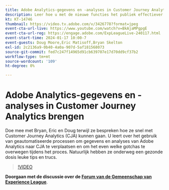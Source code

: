 ```yaml
---
title: Adobe Analytics-gegevens en -analyses in Customer Journey Analytics brengen
description: Leer hoe u met de nieuwe functies het publiek effectiever en efficiënter kunt activeren voor een ongekende personalisatie.
kt: KT-14746
thumbnail: https://video.tv.adobe.com/v/3426778?format=jpeg
event-cta-url-live: https://www.youtube.com/watch?v=BkAjaMPgpgE
event-cta-url-reg: https://engage.adobe.com/ExpLeagueLive-240117.html
event-start-time: 2024-01-17 10:00-7
event-guests: Doug Moore,Eric Matisoff,Bryan Skelton
exl-id: 2c2136a9-0b40-4a0a-907d-5af181568073
source-git-commit: fed7c247f14965d91cb639707e17d70dd9cf37b2
workflow-type: tm+mt
source-wordcount: '109'
ht-degree: 0%

---
```


# Adobe Analytics-gegevens en -analyses in Customer Journey Analytics brengen

Doe mee met Bryan, Eric en Doug terwijl ze bespreken hoe ze snel met Customer Journey Analytics (CJA) kunnen gaan. U leert over het gebruik van geautomatiseerde processen om gegevens en analyses van Adobe Analytics naar CJA te verplaatsen en om het even welke gotchas te overwegen tijdens het proces. Natuurlijk hebben ze onderweg een gezonde dosis leuke tips en trucs.

>[!VIDEO](https://video.tv.adobe.com/v/3426778/?quality=12&learn=on)

**Doorgaan met de discussie over de [Forum van de Gemeenschap van Experience League](https://experienceleaguecommunities.adobe.com/t5/adobe-analytics-discussions/experience-league-live-post-session-discussion-bringing-your/m-p/646093#M3582)**.

